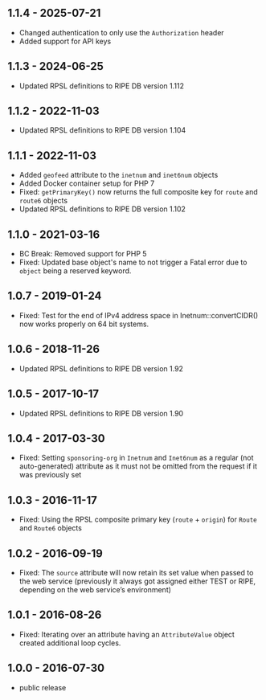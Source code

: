## 1.1.4 - 2025-07-21

- Changed authentication to only use the `Authorization` header
- Added support for API keys

## 1.1.3 - 2024-06-25

- Updated RPSL definitions to RIPE DB version 1.112

## 1.1.2 - 2022-11-03

- Updated RPSL definitions to RIPE DB version 1.104

## 1.1.1 - 2022-11-03

- Added `geofeed` attribute to the `inetnum` and `inet6num` objects
- Added Docker container setup for PHP 7
- Fixed: `getPrimaryKey()` now returns the full composite key for `route` and `route6` objects
- Updated RPSL definitions to RIPE DB version 1.102

## 1.1.0 - 2021-03-16

- BC Break: Removed support for PHP 5
- Fixed: Updated base object's name to not trigger a Fatal error due to `object` being a reserved keyword.

## 1.0.7 - 2019-01-24

- Fixed:  Test for the end of IPv4 address space in Inetnum::convertCIDR() now works properly on 64 bit systems.

## 1.0.6 - 2018-11-26

- Updated RPSL definitions to RIPE DB version 1.92

## 1.0.5 - 2017-10-17

- Updated RPSL definitions to RIPE DB version 1.90

## 1.0.4 - 2017-03-30

- Fixed: Setting `sponsoring-org` in `Inetnum` and `Inet6num` as a regular (not auto-generated) attribute as it must not be omitted from the request if it was previously set

## 1.0.3 - 2016-11-17

- Fixed: Using the RPSL composite primary key (`route` + `origin`) for `Route` and `Route6` objects

## 1.0.2 - 2016-09-19

- Fixed: The `source` attribute will now retain its set value when passed to the web service (previously it always got assigned either TEST or RIPE, depending on the web service’s environment)

## 1.0.1 - 2016-08-26

- Fixed: Iterating over an attribute having an `AttributeValue` object created additional loop cycles.

## 1.0.0 - 2016-07-30

- public release
